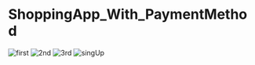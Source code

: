 # ShoppingApp_With_PaymentMethod
![first](https://user-images.githubusercontent.com/66067511/126451849-932b972c-757f-454d-8455-639a2751d1c3.jpg)
![2nd](https://user-images.githubusercontent.com/66067511/126452019-7f5507e9-6241-4b85-81c3-53b7c90d4633.jpg)
![3rd](https://user-images.githubusercontent.com/66067511/126452231-38e58e22-f21b-4219-a11c-cc5a49ef44c2.jpg)
![singUp](https://user-images.githubusercontent.com/66067511/126452628-65f4d3eb-fa80-4f76-96a3-c6e1740d74ea.jpg)

